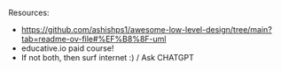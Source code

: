 Resources:
- https://github.com/ashishps1/awesome-low-level-design/tree/main?tab=readme-ov-file#%EF%B8%8F-uml
- educative.io paid course!
- If not both, then surf internet :) / Ask CHATGPT
